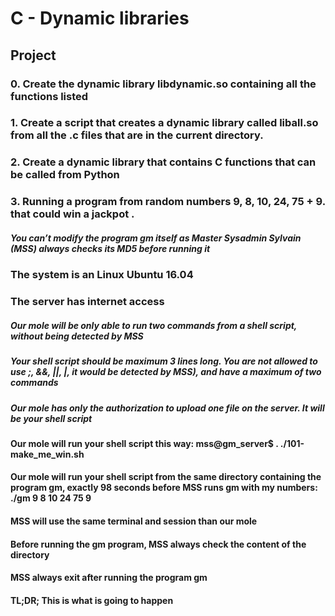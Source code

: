 # C - Dynamic libraries
## Project
### 0. Create the dynamic library libdynamic.so containing all the functions listed
### 1. Create a script that creates a dynamic library called liball.so from all the .c files that are in the current directory.
### 2. Create a dynamic library that contains C functions that can be called from Python
### 3. Running a program from random numbers 9, 8, 10, 24, 75 + 9. that could win a jackpot .
##### You can’t modify the program gm itself as Master Sysadmin Sylvain (MSS) always checks its MD5 before running it
### The system is an Linux Ubuntu 16.04
###    The server has internet access
##### Our mole will be only able to run two commands from a shell script, without being detected by MSS
##### Your shell script should be maximum 3 lines long. You are not allowed to use ;, &&, ||, |, it would be detected by MSS), and have a maximum of two commands
##### Our mole has only the authorization to upload one file on the server. It will be your shell script
####  Our mole will run your shell script this way: mss@gm_server$ . ./101-make_me_win.sh
#### Our mole will run your shell script from the same directory containing the program gm, exactly 98 seconds before MSS runs gm with my numbers: ./gm 9 8 10 24 75 9
#### MSS will use the same terminal and session than our mole
#### Before running the gm program, MSS always check the content of the directory
#### MSS always exit after running the program gm
#### TL;DR; This is what is going to happen

